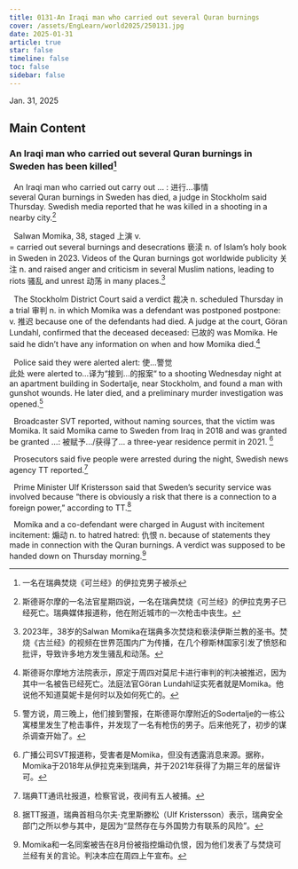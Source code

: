 ```yaml
---
title: 0131-An Iraqi man who carried out several Quran burnings
cover: /assets/EngLearn/world2025/250131.jpg
date: 2025-01-31
article: true
star: false
timeline: false
toc: false
sidebar: false
---
```

Jan. 31, 2025
<!-- more -->

## Main Content

### An Iraqi man who carried out several Quran burnings in Sweden has been killed[^t1]


&nbsp; An Iraqi man who 
<span class="hover-note">
carried out
<span class="hover-content">
carry out ... : 进行...事情<br>
</span></span>
 several Quran burnings in Sweden has died, a judge in Stockholm said Thursday. Swedish media reported that he was killed in a shooting in a nearby city.[^s1]

&nbsp; Salwan Momika, 38, 
<span class="hover-note">
staged
<span class="hover-content">
上演 v.<br>
= carried out
</span></span>
 several burnings and 
<span class="hover-note">
desecrations
<span class="hover-content">
亵渎 n.
</span></span>
 of Islam’s holy book in Sweden in 2023. Videos of the Quran burnings got worldwide 
<span class="hover-note">
publicity
<span class="hover-content">
关注 n.
</span></span>
 and raised anger and criticism in several Muslim nations, leading to 
<span class="hover-note">
riots
<span class="hover-content">
骚乱
</span></span>
 and 
<span class="hover-note">
unrest
<span class="hover-content">
动荡
</span></span>
 in many places.[^s2]


&nbsp; The Stockholm District Court said a 
<span class="hover-note">
verdict
<span class="hover-content">
裁决 n.
</span></span>
 scheduled Thursday in a 
<span class="hover-note">
trial
<span class="hover-content">
审判 n.
</span></span>
 in which Momika was a defendant was 
<span class="hover-note">
postponed
<span class="hover-content">
postpone: v. 推迟
</span></span>
 because one of the defendants had died. A judge at the court, Göran Lundahl, confirmed that the 
<span class="hover-note">
deceased
<span class="hover-content">
deceased: 已故的
</span></span>
 was Momika. He said he didn’t have any information on when and how Momika died.[^s3]


&nbsp; Police said they were 
<span class="hover-note">
alerted
<span class="hover-content">
alert: 使...警觉<br>
此处 were alerted to...译为“接到...的报案“
</span></span>
 to a shooting Wednesday night at an apartment building in Sodertalje, near Stockholm, and found a man with gunshot wounds. He later died, and a preliminary murder investigation was opened.[^s4]


&nbsp; Broadcaster SVT reported, without naming sources, that the victim was Momika. It said Momika came to Sweden from Iraq in 2018 and was 
<span class="hover-note">
granted
<span class="hover-content">
be granted ...: 被赋予.../获得了...
</span></span>
 a three-year residence permit in 2021. [^s5]

&nbsp; Prosecutors said five people were arrested during the night, Swedish news agency TT reported.[^s6]

&nbsp; Prime Minister Ulf Kristersson said that Sweden’s security service was involved because “there is obviously a risk that there is a connection to a foreign power,” according to TT.[^s7]

&nbsp; Momika and a co-defendant were charged in August with 
<span class="hover-note">
incitement
<span class="hover-content">
incitement: 煽动 n.
</span></span>
 to 
<span class="hover-note">
hatred
<span class="hover-content">
hatred: 仇恨 n.
</span></span>
 because of statements they made in connection with the Quran burnings. A verdict was supposed to be handed down on Thursday morning.[^s8]

[^t1]: 一名在瑞典焚烧《可兰经》的伊拉克男子被杀

[^s1]: 斯德哥尔摩的一名法官星期四说，一名在瑞典焚烧《可兰经》的伊拉克男子已经死亡。瑞典媒体报道称，他在附近城市的一次枪击中丧生。

[^s2]: 2023年，38岁的Salwan Momika在瑞典多次焚烧和亵渎伊斯兰教的圣书。焚烧《古兰经》的视频在世界范围内广为传播，在几个穆斯林国家引发了愤怒和批评，导致许多地方发生骚乱和动荡。

[^s3]: 斯德哥尔摩地方法院表示，原定于周四对莫尼卡进行审判的判决被推迟，因为其中一名被告已经死亡。法庭法官Göran Lundahl证实死者就是Momika。他说他不知道莫妮卡是何时以及如何死亡的。

[^s4]: 警方说，周三晚上，他们接到警报，在斯德哥尔摩附近的Sodertalje的一栋公寓楼里发生了枪击事件，并发现了一名有枪伤的男子。后来他死了，初步的谋杀调查开始了。

[^s5]: 广播公司SVT报道称，受害者是Momika，但没有透露消息来源。据称，Momika于2018年从伊拉克来到瑞典，并于2021年获得了为期三年的居留许可。

[^s6]: 瑞典TT通讯社报道，检察官说，夜间有五人被捕。

[^s7]: 据TT报道，瑞典首相乌尔夫·克里斯滕松（Ulf Kristersson）表示，瑞典安全部门之所以参与其中，是因为“显然存在与外国势力有联系的风险”。

[^s8]: Momika和一名同案被告在8月份被指控煽动仇恨，因为他们发表了与焚烧可兰经有关的言论。判决本应在周四上午宣布。